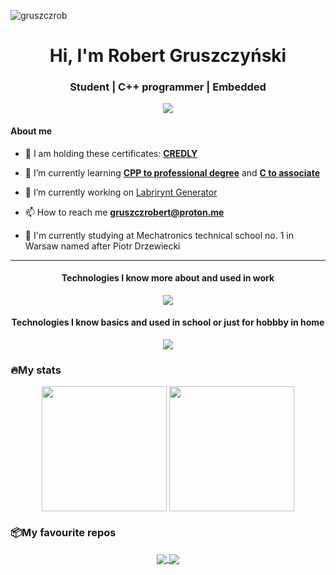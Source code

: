 <div margin=0 padding=0 >
<p align="left"> <img src="https://komarev.com/ghpvc/?username=gruszczrob&label=Profile%20views&color=orange&style=flat" alt="gruszczrob" /> </p>
</div>


<h1 align="center" margin=0 padding=0 >Hi, I'm Robert Gruszczyński</h1>
<h3 align="center">Student | C++ programmer | Embedded</h3>

<div align="center">
  <a href="https://www.linkedin.com/in/robert-gruszczynski-ab52b4279/" target="_blank">
    <img src="https://skillicons.dev/icons?i=linkedin"/>
  </a>
</div>


<h4>About me</h4>

- 📄 I am holding these certificates: [**CREDLY**](https://credly.com/users/robert-gruszczynski/badges)

- 🌱 I’m currently learning **[CPP to professional degree](https://cppinstitute.org/cpp)** and **[C to associate](https://cppinstitute.org/cla)**

- 🔭 I’m currently working on [Labrirynt Generator](https://github.com/gruszczrob/LabiryntGenerator)

- 📫 How to reach me **gruszczrobert@proton.me**

- 🏫 I'm currently studying at Mechatronics technical school no. 1 in Warsaw named after Piotr Drzewiecki

---

<h4 align="center">Technologies I know more about and used in work</h4>
<p align="center">
  <img src="https://skillicons.dev/icons?i=cpp,cmake,vim,visualstudio,py,git,github,windows,linux,debian,ubuntu" />
</p>

<h4 align="center">Technologies I know basics and used in school or just for hobbby in home</h4>
<p align="center">
  <img src="https://skillicons.dev/icons?i=c,cs,java,spring,kotlin,js,androidstudio,postman,figma,godot,arch" />
</p>

<h3>🔥My stats</h3>

<div align="center">
  <img height=200 align="center" src="https://github-readme-stats.vercel.app/api?username=gruszczrob&theme=codeSTACKr" />
  <img height=200 align="center" src="https://github-readme-stats.vercel.app/api/top-langs?username=gruszczrob&layout=compact&langs_count=7&theme=codeSTACKr" />
</div>

<h3>📦My favourite repos</h3>
<div align="center">
<a href="https://github.com/gruszczrob/Crc-calculator">
  <img align="center" src="https://github-readme-stats.vercel.app/api/pin/?username=gruszczrob&repo=Crc-calculator" />
</a>
<a href="https://github.com/gruszczrob/vscode-gitmate">
  <img align="center" src="https://github-readme-stats.vercel.app/api/pin/?username=gruszczrob&repo=vscode-gitmate" />
</a>
</div>
